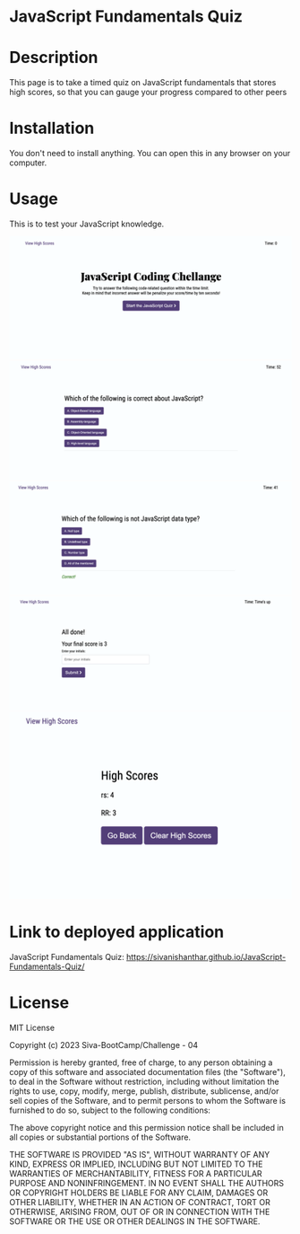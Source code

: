 # JavaScript Fundamentals Quiz

# Description

This page is to take a timed quiz on JavaScript fundamentals that stores high scores, so that you can gauge your progress compared to other peers

# Installation

You don't need to install anything. You can open this in any browser on your computer.

# Usage

This is to test your JavaScript knowledge.

![Start Page](images/startScreen.png)
![Qestion Start](images/questionStart.png)
![Correct Answer](images/correctAnswer.png)
![All Done](images/alldone.png)
![High Score](images/Highmark.png)




# Link to deployed application

JavaScript Fundamentals Quiz: https://sivanishanthar.github.io/JavaScript-Fundamentals-Quiz/

# License

MIT License

Copyright (c) 2023 Siva-BootCamp/Challenge - 04

Permission is hereby granted, free of charge, to any person obtaining a copy
of this software and associated documentation files (the "Software"), to deal
in the Software without restriction, including without limitation the rights
to use, copy, modify, merge, publish, distribute, sublicense, and/or sell
copies of the Software, and to permit persons to whom the Software is
furnished to do so, subject to the following conditions:

The above copyright notice and this permission notice shall be included in all
copies or substantial portions of the Software.

THE SOFTWARE IS PROVIDED "AS IS", WITHOUT WARRANTY OF ANY KIND, EXPRESS OR
IMPLIED, INCLUDING BUT NOT LIMITED TO THE WARRANTIES OF MERCHANTABILITY,
FITNESS FOR A PARTICULAR PURPOSE AND NONINFRINGEMENT. IN NO EVENT SHALL THE
AUTHORS OR COPYRIGHT HOLDERS BE LIABLE FOR ANY CLAIM, DAMAGES OR OTHER
LIABILITY, WHETHER IN AN ACTION OF CONTRACT, TORT OR OTHERWISE, ARISING FROM,
OUT OF OR IN CONNECTION WITH THE SOFTWARE OR THE USE OR OTHER DEALINGS IN THE
SOFTWARE.
